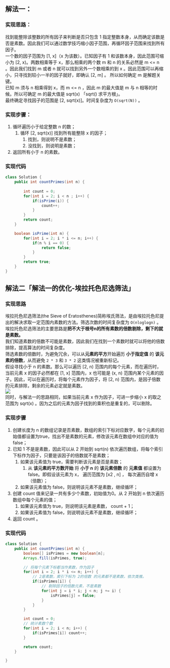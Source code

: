 
## 解法一：
### 实现思路：
找到能整除该整数的所有因子来判断是否只包含 1 指定整数本身，从而确定该数是否是素数。因此我们可以通过数学技巧缩小因子范围，再循环因子范围来找到所有因子。<br />一个数的因子范围为 [1, x]（x 为该数）。已知因子有 1 和该数本身，因此范围可缩小为 [2, x)。两数相乘等于 x，那么相乘的两个数 m 和 n 的关系必然是 m <= n 。因此我们找到 m 或者 n 就可以找到另外一个数相乘的到 x 。因此范围可以再缩小，只寻找到较小一半的因子就好，即确认 [2, m] 。 所以如何确定 m 是解题关键。<br />已知 m 须与 n 相乘得到 x，而 m <= n ，因此 m 的最大值是 m 与 n 相等的时候。所以可确定 m 的最大值是 sqrt(x) 「sqrt() 求平方根」。<br />最终确定寻找因子的范围是  [2, sqrt(x)]。时间复杂度为 `O(sqrt(N))` 。
### 实现步骤：

1. 循环遍历小于给定整数 n 的数；
   1. 循环 [2, sqrt(x)] 找到所有能整除 x 的因子；
      1. 找到，则说明不是素数；
      2. 没找到，则说明是素数；
2. 返回所有小于 n 的素数。
### 实现代码
```java
class Solution {
    public int countPrimes(int n) {
        
        int count = 0;
        for(int i = 2; i < n ; i++) {
            if(isPrime(i)) {
                count++;
            }
        }
        return count;
    }

    boolean isPrime(int n) {
        for(int i = 2; i * i <= n; i++) {
            if(n % i == 0) {
                return false;
            }
        }
        return true;
    }
}
```
## 解法二「解法一的优化-埃拉托色尼选筛法」
### 实现思路
埃拉托色尼选筛法(the Sieve of Eratosthenes)简称埃氏筛法，是由埃拉托色尼提出的解决求取一定范围内素数的方法。筛选次数的时间复杂度为 `O(nloglogn)` 。埃拉托色尼选筛法的主要思路是**把不大于根号n的所有素数的倍数剔除，剩下的就是素数。**<br />我们知道素数的倍数不可能是素数，因此我们在找到一个素数时就可以将他的倍数排除，提高算法的时间复杂度。<br />筛选素数的倍数时，为避免冗余，可以从**元素的平方**开始遍历 **小于指定值** 的 **该元素的倍数**，从而避免 `2 * 3` 和 `3 * 2` 这类情况被重新标记。<br />假设寻找小于 n 的素数。那么可以遍历 [2, n) 范围内的每个元素，而在遍历时，当前元素 x 的因子必然都在 [1, x] 范围内，x 也可能是 (x, n) 范围内某个元素的因子。因此，可以在遍历时，将每个元素作为因子，将  [2, n) 范围内，是因子倍数的元素排除，剩余的元素必定就是素数。<br />![](https://cdn.nlark.com/yuque/0/2023/jpeg/27354749/1698717399561-b1250758-b725-4cb5-adc9-c8deff37ce46.jpeg)<br />同时，与解法一的思路相同，如果当前元素 x 作为因子，可进一步缩小 x 的取之范围为 sqrt(x) 。因为之后的元素为因子找到的乘积也是重复的，可以剔除。
### 实现步骤

1. 创建长度为 n 的数组记录是否素数，数组的索引下标对应数字，每个元素的初始值都设置为true，找出不是素数的元素，修改该元素在数组中对应的值为 false；
2. 已知 1 不是是素数，因此可以从 2 开始到 sqrt(n) 依次遍历数组，将每个索引下标作为因子，只要是该因子的倍数就不是素数；
   1. 如果该元素值为 true，需要判断该元素是否是素数；
      1. 从 **该元素的平方数开始**  将 **小于 n** 的 **该元素倍数** 的 **元素值** 都设置为 false。即假设该元素为 x， 遍历范围为 [x2 , n] ， 每次遍历自增 x （倍数）；
   2. 如果该元素值为 false，则说明该元素不是素数，继续循环；
3. 创建 count 值来记录一共有多少个素数，初始值为0。从 2 开始到 n 依次遍历数组中每个元素的值；
   1. 如果该元素值为 true，则说明该元素是素数， count + 1；
   2. 如果该元素值为 false，则说明该元素不是素数，继续循环；
4. 返回 count 。
### 实现代码
```java
class Solution {
    public int countPrimes(int n) {
        boolean[] isPrimes = new boolean[n];
		Arrays.fill(isPrimes, true);

		// 将每个元素下标都当作素数，作为因子
		for(int i = 2; i * i <= n; i++) {
			// 2是素数，索引下标为 2的倍数 的元素都不是素数，依次类推。
			if(isPrimes[i]) {
				// 剔除因子的倍数元素，不是素数
				for(int j = i * i; j < n; j += i) {
					isPrimes[j] = false;
				}
			}
		}

		int count = 0;
		// 统计素数个数
		for(int i = 2; i < n; i++) {
			if(isPrimes[i]) count++;
		}

		return count;
    }

}
```
